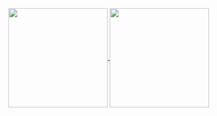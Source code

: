 <a href="https://github.com/anuraghazra/github-readme-stats">
  <img height=200 align="center" src="https://github-readme-stats-two-xi-44.vercel.app/api?username=nolanpollack&rank_icon=percentile&show_icons=true&theme=catppuccin_mocha" />
</a>
<a href="https://github.com/anuraghazra/github-readme-stats">
  <img height=200 align="center" src="https://github-readme-stats-two-xi-44.vercel.app/api/top-langs/?username=nolanpollack&layout=donut&langs_count=5&theme=catppuccin_mocha&size_weight=0.5&count_weight=0.5" />
</a>
